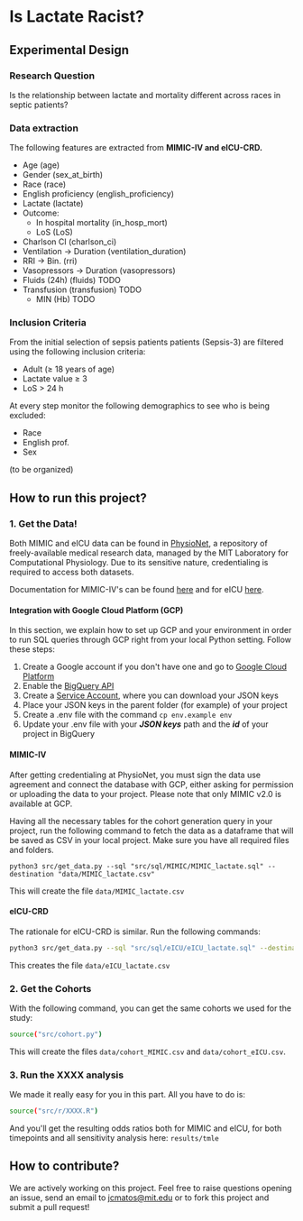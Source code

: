 # Is Lactate Racist?

## Experimental Design

### Research Question

Is the relationship between lactate and mortality different across races in septic patients? 

### Data extraction

The following features are extracted from **MIMIC-IV and eICU-CRD.**

- Age (age)
- Gender (sex_at_birth)
- Race (race)
- English proficiency (english_proficiency)
- Lactate (lactate)
- Outcome:
    - In hospital mortality (in_hosp_mort)
    - LoS (LoS)
- Charlson CI (charlson_ci)
- Ventilation → Duration (ventilation_duration)
- RRI → Bin. (rri)
- Vasopressors → Duration (vasopressors)
- Fluids (24h) (fluids) TODO
- Transfusion (transfusion) TODO
    - MIN (Hb) TODO

### Inclusion Criteria

From the initial selection of sepsis patients patients (Sepsis-3) are filtered using the following inclusion criteria:

- Adult (≥ 18 years of age)
- Lactate value ≥ 3
- LoS > 24 h

At every step monitor the following demographics to see who is being excluded:

- Race
- English prof.
- Sex

(to be organized)

## How to run this project?

### 1. Get the Data!

Both MIMIC and eICU data can be found in [PhysioNet](https://physionet.org/), a repository of freely-available medical research data, managed by the MIT Laboratory for Computational Physiology. Due to its sensitive nature, credentialing is required to access both datasets.

Documentation for MIMIC-IV's can be found [here](https://mimic.mit.edu/) and for eICU [here](https://eicu-crd.mit.edu/).

#### Integration with Google Cloud Platform (GCP)

In this section, we explain how to set up GCP and your environment in order to run SQL queries through GCP right from your local Python setting. Follow these steps:

1) Create a Google account if you don't have one and go to [Google Cloud Platform](https://console.cloud.google.com/bigquery)
2) Enable the [BigQuery API](https://console.cloud.google.com/apis/api/bigquery.googleapis.com)
3) Create a [Service Account](https://console.cloud.google.com/iam-admin/serviceaccounts), where you can download your JSON keys
4) Place your JSON keys in the parent folder (for example) of your project
5) Create a .env file with the command `cp env.example env `
6) Update your .env file with your ***JSON keys*** path and the ***id*** of your project in BigQuery

#### MIMIC-IV

After getting credentialing at PhysioNet, you must sign the data use agreement and connect the database with GCP, either asking for permission or uploading the data to your project. Please note that only MIMIC v2.0 is available at GCP.

Having all the necessary tables for the cohort generation query in your project, run the following command to fetch the data as a dataframe that will be saved as CSV in your local project. Make sure you have all required files and folders.

```shell
python3 src/get_data.py --sql "src/sql/MIMIC/MIMIC_lactate.sql" --destination "data/MIMIC_lactate.csv"
```

This will create the file `data/MIMIC_lactate.csv`

#### eICU-CRD

The rationale for eICU-CRD is similar. Run the following commands:

```sh
python3 src/get_data.py --sql "src/sql/eICU/eICU_lactate.sql" --destination "data/eICU_lactate.csv"
```

This creates the file `data/eICU_lactate.csv`

### 2. Get the Cohorts

With the following command, you can get the same cohorts we used for the study:

```sh
source("src/cohort.py")
```

This will create the files `data/cohort_MIMIC.csv` and `data/cohort_eICU.csv`.

### 3. Run the XXXX analysis

We made it really easy for you in this part. All you have to do is:

```sh
source("src/r/XXXX.R")
```

And you'll get the resulting odds ratios both for MIMIC and eICU, for both timepoints and all sensitivity analysis here: `results/tmle`

## How to contribute?

We are actively working on this project.
Feel free to raise questions opening an issue, send an email to jcmatos@mit.edu or to fork this project and submit a pull request!
